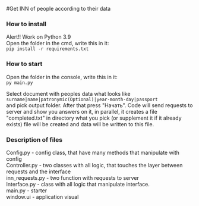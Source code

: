 #Get INN of people according to their data

### How to install
Alert!! Work on Python 3.9<br/>
Open the folder in the cmd, write this in it:<br/>
`pip install -r requirements.txt`

### How to start
Open the folder in the console, write this in it:<br/>
`py main.py`

Select document with peoples data what looks like <br/>
`surname|name|patronymic(Optional)|year-month-day|passport`<br/>
and pick output folder. After that press "Начать". Code will send requests
to server and show you answers on it, in parallel, it creates a file
"completed.txt" in directory what you pick (or supplement it if it already exists)
file will be created and data will be written to this file.

### Description of files
Config.py - config class, that have many methods that manipulate with config<br/>
Controller.py - two classes with all logic, that touches the layer between requests and the interface<br/>
inn_requests.py - two function with requests to server<br/>
Interface.py - class with all logic that manipulate interface.<br/>
main.py - starter<br/>
window.ui - application visual<br/>